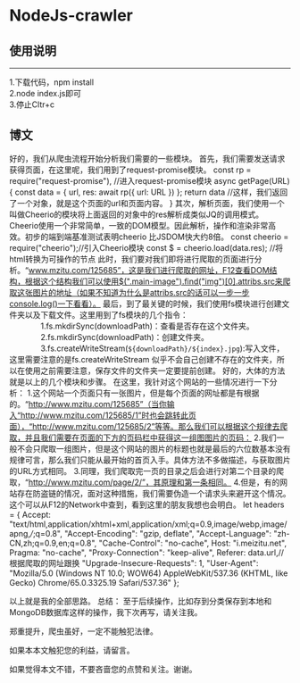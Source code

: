 # NodeJs-crawler
## 使用说明
-------------
1.下载代码，npm install<br />
2.node index.js即可<br />
3.停止Cltr+c<br />
## 博文
好的，我们从爬虫流程开始分析我们需要的一些模块。
首先，我们需要发送请求获得页面，在这里呢，我们用到了request-promise模块。
    const rp = require("request-promise"), //进入request-promise模块
      async getPage(URL) {
        const data = {
          url, 
          res: await rp({
             url: URL
          }) 
      }; 
      return data //这样，我们返回了一个对象，就是这个页面的url和页面内容。
    }
其次，解析页面，我们使用一个叫做Cheerio的模块将上面返回的对象中的res解析成类似JQ的调用模式。Cheerio使用一个非常简单，一致的DOM模型。因此解析，操作和渲染非常高效。初步的端到端基准测试表明cheerio 比JSDOM快大约8倍。
    const cheerio = require("cheerio");//引入Cheerio模块
    const $ = cheerio.load(data.res); //将html转换为可操作的节点
此时，我们要对我们即将进行爬取的页面进行分析。“www.mzitu.com/125685”，这是我们进行爬取的网址，F12查看DOM结构，根据这个结构我们可以使用$(".main-image").find("img")[0].attribs.src来爬取这张图片的地址（如果不知道为什么是attribs.src的话可以一步一步console.log()一下看看）。
最后，到了最关键的时候，我们使用fs模块进行创建文件夹以及下载文件。这里用到了fs模块的几个指令：
　　　　1.fs.mkdirSync(downloadPath)：查看是否存在这个文件夹。
　　　　2.fs.mkdirSync(downloadPath)：创建文件夹。
　　　　3.fs.createWriteStream(`${downloadPath}/${index}.jpg`):写入文件，这里需要注意的是fs.createWriteStream 似乎不会自己创建不存在的文件夹，所以在使用之前需要注意，保存文件的文件夹一定要提前创建。
好的，大体的方法就是以上的几个模块和步骤。
在这里，我针对这个网站的一些情况进行一下分析：
    1.这个网站一个页面只有一张图片，但是每个页面的网址都是有根据的。“http://www.mzitu.com/125685”（当你输入“http://www.mzitu.com/125685/1”时也会跳转此页面），“http://www.mzitu.com/125685/2”等等。那么我们可以根据这个规律去爬取，并且我们需要在页面的下方的页码栏中获得这一组图图片的页码：
    2.我们一般不会只爬取一组图片，但是这个网站的图片的标题也就是最后的六位数基本没有规律可言，那么我们只能从最开始的首页入手。具体方法不多做描述，与获取图片的URL方式相同。
    3.同理，我们爬取完一页的目录之后会进行对第二个目录的爬取，“http://www.mzitu.com/page/2/”，其原理和第一条相同。
    4.但是，有的网站存在防盗链的情况，面对这种措施，我们需要伪造一个请求头来避开这个情况。这个可以从F12的Network中查到，看到这里的朋友我想也会明白。
    let headers = {
          Accept: "text/html,application/xhtml+xml,application/xml;q=0.9,image/webp,image/apng,*/*;q=0.8",
          "Accept-Encoding": "gzip, deflate",
          "Accept-Language": "zh-CN,zh;q=0.9,en;q=0.8",
          "Cache-Control": "no-cache",
          Host: "i.meizitu.net",
          Pragma: "no-cache",
          "Proxy-Connection": "keep-alive",
          Referer: data.url,//根据爬取的网址跟换
          "Upgrade-Insecure-Requests": 1,
          "User-Agent": "Mozilla/5.0 (Windows NT 10.0; WOW64) AppleWebKit/537.36 (KHTML, like Gecko) Chrome/65.0.3325.19 Safari/537.36"
    };
    
    
以上就是我的全部思路。
总结：
至于后续操作，比如存到分类保存到本地和MongoDB数据库这样的操作，我下次再写，请关注我。

郑重提升，爬虫虽好，一定不能触犯法律。

如果本本文触犯您的利益，请留言。

如果觉得本文不错，不要吝啬您的点赞和关注。谢谢。
